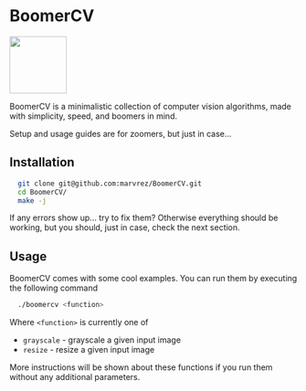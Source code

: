 # BoomerCV

<img src="https://i.kym-cdn.com/photos/images/original/001/395/571/104.jpg" width="100" height="100" />

BoomerCV is a minimalistic collection of computer vision algorithms, made with simplicity, speed, and boomers in mind.

Setup and usage guides are for zoomers, but just in case...

## Installation

```sh
  git clone git@github.com:marvrez/BoomerCV.git
  cd BoomerCV/
  make -j
```

If any errors show up... try to fix them? Otherwise everything should be working, but you should, just in case, check the next section.

## Usage
BoomerCV comes with some cool examples.
You can run them by executing the following command
```sh
  ./boomercv <function>
```

Where `<function>` is currently one of

* `grayscale` - grayscale a given input image
* `resize` - resize a given input image

More instructions will be shown about these functions if you run them without any additional parameters.
